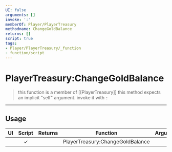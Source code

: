 ```yaml
---
UI: false
arguments: []
invoke: ':'
memberOf: Player/PlayerTreasury
methodname: ChangeGoldBalance
returns: []
script: true
tags:
- Player/PlayerTreasury/_function
- function/script
---
```

# PlayerTreasury:ChangeGoldBalance
> this function is a member of [[PlayerTreasury]]
> this method expects an implicit "self" argument. invoke it with `:`
-----
## Usage
|  UI | Script | Returns | Function | Arguments |
|:---:|:------:|-------:|:--------:|:---------|
| |✓||PlayerTreasury:ChangeGoldBalance||
